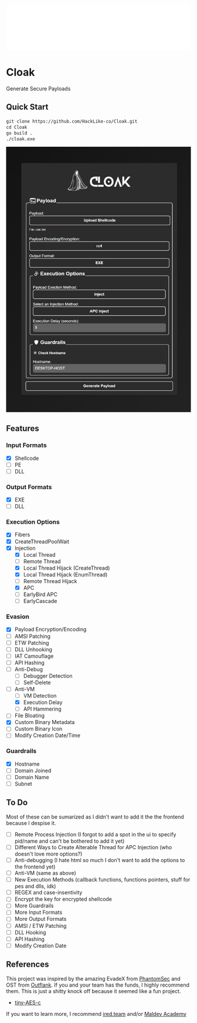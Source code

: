<p align="center">
    <img src="https://github.com/HackLike-co/Cloak/blob/main/images/cloak_logo.png?raw=true">
</p>

# Cloak
Generate Secure Payloads

## Quick Start
```
git clone https://github.com/HackLike-co/Cloak.git
cd Cloak
go build .
./cloak.exe
```

<p align="center">
    <img src="https://github.com/HackLike-co/Cloak/blob/main/images/cloak_ui.png?raw=true">
</p>

## Features
### Input Formats
- [X] Shellcode
- [ ] PE
- [ ] DLL

### Output Formats
- [X] EXE
- [ ] DLL

### Execution Options
- [X] Fibers
- [X] CreateThreadPoolWait
- [X] Injection
    - [X] Local Thread
    - [ ] Remote Thread
    - [X] Local Thread Hijack (CreateThread)
    - [X] Local Thread Hijack (EnumThread)
    - [ ] Remote Thread Hijack
    - [X] APC
    - [ ] EarlyBird APC
    - [ ] EarlyCascade

### Evasion
- [X] Payload Encryption/Encoding
- [ ] AMSI Patching
- [ ] ETW Patching
- [ ] DLL Unhooking
- [ ] IAT Camouflage
- [ ] API Hashing
- [ ] Anti-Debug
    - [ ] Debugger Detection
    - [ ] Self-Delete
- [ ] Anti-VM
    - [ ] VM Detection
    - [X] Execution Delay
    - [ ] API Hammering
- [ ] File Bloating
- [X] Custom Binary Metadata
- [ ] Custom Binary Icon
- [ ] Modify Creation Date/Time

### Guardrails
- [X] Hostname
- [ ] Domain Joined
- [ ] Domain Name
- [ ] Subnet

## To Do
Most of these can be sumarized as I didn't want to add it the the frontend because I despise it.
- [ ] Remote Process Injection (I forgot to add a spot in the ui to specify pid/name and can't be bothered to add it yet)
- [ ] Different Ways to Create Alterable Thread for APC Injection (who doesn't love more options?)
- [ ] Anti-debugging (I hate html so much I don't want to add the options to the frontend yet)
- [ ] Anti-VM (same as above)
- [ ] New Execution Methods (callback functions, functions pointers, stuff for pes and dlls, idk)
- [ ] REGEX and case-insentivity
- [ ] Encrypt the key for encrypted shellcode
- [ ] More Guardrails
- [ ] More Input Formats
- [ ] More Output Formats
- [ ] AMSI / ETW Patching
- [ ] DLL Hooking
- [ ] API Hashing
- [ ] Modify Creation Date

## References
This project was inspired by the amazing EvadeX from [PhantomSec](https://phantomsec.tools) and OST from [Outflank](https://www.outflank.nl/products/outflank-security-tooling/). If you and your team has the funds, I highly recommend them. This is just a shitty knock off because it seemed like a fun project.

- [tiny-AES-c](https://github.com/kokke/tiny-AES-c)

If you want to learn more, I recommend [ired.team](https://ired.team) and/or [Maldev Academy](https://maldevacademy.com)